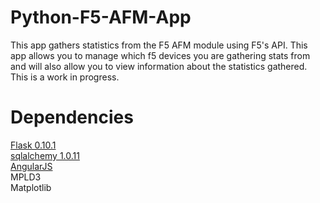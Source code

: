 # Python-F5-AFM-App
This app gathers statistics from the F5 AFM module using F5's API.  This app allows you to manage which f5 devices you are gathering stats from and will also allow you to view information about the statistics gathered.  This is a work in progress.

# Dependencies
<a href='http://flask.pocoo.org/'>Flask 0.10.1</a></br>
<a href='http://www.sqlalchemy.org/'>sqlalchemy 1.0.11</a></br>
<a href='https://angularjs.org/'>AngularJS</a></br>
MPLD3</br>
Matplotlib</br>


